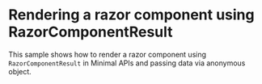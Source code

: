 # Rendering a razor component using RazorComponentResult

This sample shows how to render a razor component using `RazorComponentResult` in Minimal APIs and passing data via anonymous object.
